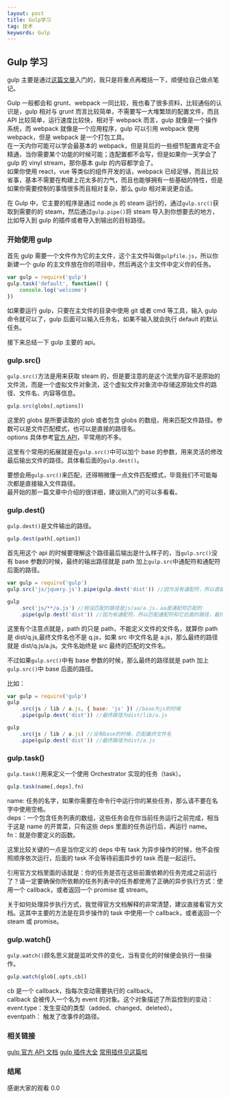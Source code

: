 ```yaml
---
layout: post
title: Gulp学习
tag: 技术
keywords: Gulp
---
```


## Gulp 学习

gulp 主要是通过[这篇文章](http://www.cnblogs.com/2050/p/4198792.html)入门的，我只是将重点再概括一下，顺便给自己做点笔记。

Gulp 一般都会和 grunt、webpack 一同比较，我也看了很多资料，比较通俗的认识是，gulp 相对与 grunt 而言比较简单，不需要写一大堆繁琐的配置文件，而且 API 比较简单，运行速度比较快，相对于 webpack 而言，gulp 就像是一个操作系统，而 webpack 就像是一个应用程序，gulp 可以引用 webpack 使用 webpack，但是 webpack 是一个打包工具。  
在一天内你可能可以学会最基本的 webpack，但是背后的一些细节配置肯定不会精通，当你需要某个功能的时候可能；连配置都不会写，但是如果你一天学会了 gulp 的 vinyl stream，那你基本 gulp 的内容都学会了。  
如果你使用 react，vue 等类似的组件开发的话，webpack 已经足够，而且比较省事，基本不需要在构建上花太多的力气，而且也能够拥有一些基础的特性，但是如果你需要控制的事情很多而且相对复杂，那么 gulp 相对来说更合适。

在 Gulp 中，它主要的程序是通过 node.js 的 steam 运行的，通过`gulp.src()`获取到需要的的 steam，然后通过`gulp.pipe()`将 steam 导入到你想要去的地方，比如导入到 gulp 的插件或者导入到输出的目标路径。

### 开始使用 gulp

首先 gulp 需要一个文件作为它的主文件，这个主文件叫做`gulpfile.js`，所以你新建一个 gulp 的主文件放在你的项目中，然后再这个主文件中定义你的任务。

```javascript
var gulp = require('gulp')
gulp.task('default', function() {
    console.log('welcome')
})
```

如果要运行 gulp，只要在主文件的目录中使用 git 或者 cmd 等工具，输入 gulp 命令就可以了，gulp 后面可以输入任务名，如果不输入就会执行 default 的默认任务。

接下来总结一下 gulp 主要的 api。

### gulp.src()

`gulp.src()`方法是用来获取 steam 的，但是要注意的是这个流里内容不是原始的文件流，而是一个虚拟文件对象流，这个虚拟文件对象流中存储这原始文件的路径、文件名、内容等信息。

```javascript
gulp.src(globs[,options])
```

这里的 globs 是所要读取的 glob 或者包含 globs 的数组，用来匹配文件路径。参数可以是文件匹配模式，也可以是直接的路径名。  
options 具体参考[官方 API](http://www.gulpjs.com.cn/docs/api/)，平常用的不多。

这里有个常用的拓展就是在`gulp.src()`中可以加个 base 的参数，用来灵活的修改最后输出文件的路径。具体看后面的`gulp.dest()`。

要想会用`gulp.src()`来匹配，还得稍微懂一点文件匹配模式，毕竟我们不可能每次都是直接输入文件路径。  
最开始的那一篇文章中介绍的很详细，建议刚入门的可以多看看。

### gulp.dest()

`gulp.dest()`是文件输出的路径。

```javascript
gulp.dest(path[,option])
```

首先用这个 api 的时候要理解这个路径最后输出是什么样子的，当`gulp.src()`没有 base 参数的时候，最终的输出路径就是 path 加上`gulp.src`中通配符和通配符后面的路径。

```javascript
var gulp = require('gulp')
gulp.src('js/jquery.js').pipe(gulp.dest('dist')) //因为没有通配符，所以直接匹配文件，最终生成的路径就是dist/jquery.js

gulp
    .src('js/**/a.js') //假设匹配的路径是js/aa/a.js，aa是通配符匹配的
    .pipe(gulp.dest('dist')) //因为有通配符，所以匹配通配符和它后面的路径，最终生成的路径dist/aa/a.js
```

这里有个注意点就是，path 的只是 path，不能定义文件的文件名，就算你 path 是 dist/q.js,最终文件名也不是 q.js，如果 src 中文件名是 a.js，那么最终的路径就是 dist/q.js/a.js。文件名始终是 src 最终的匹配的文件名。

不过如果`gulp.src()`中有 base 参数的时候，那么最终的路径就是 path 加上`gulp.src()`中 base 后面的路径。

比如：

```javascript
var gulp = require('gulp')
gulp
    .src(js / lib / a.js, { base: 'js' }) //base为js的时候
    .pipe(gulp.dest('dist')) //最终路径为dist/lib/a.js

gulp
    .src(js / lib / a.js) //没有base的时候，匹配最终文件名
    .pipe(gulp.dest('dist')) //最终路径为dist/a.js
```

### gulp.task()

`gulp.task()`用来定义一个使用 Orchestrator 实现的任务（task）。

```javascript
gulp.task(name[,deps],fn)
```

name: 任务的名字，如果你需要在命令行中运行你的某些任务，那么请不要在名字中使用空格。  
deps：一个包含任务列表的数组，这些任务会在你当前任务运行之前完成，相当于这是 name 的开胃菜，只有这些 deps 里面的任务运行后，再运行 name。  
fn：就是你要定义的函数。

这里比较关键的一点是当你定义的 deps 中有 task 为异步操作的时候，他不会按照顺序依次运行，后面的 task 不会等待前面异步的 task 而是一起运行。

引用官方文档里面的话就是：你的任务是否在这些前置依赖的任务完成之前运行了？请一定要确保你所依赖的任务列表中的任务都使用了正确的异步执行方式：使用一个 callback，或者返回一个 promise 或 stream。

关于如何处理异步执行方式，我觉得官方文档解释的非常清楚，建议直接看官方文档。这其中主要的方法是在异步操作的 task 中使用一个 callback，或者返回一个 steam 或 promise。

### gulp.watch()

`gulp.watch()`顾名思义就是监听文件的变化，当有变化的时候便会执行一些操作。

```javascript
gulp.watch(glob[,opts,cb])
```

cb 是一个 callback，指每次变动需要执行的 callback。  
callback 会被传入一个名为 event 的对象。这个对象描述了所监控到的变动：  
event.type：发生变动的类型（added、changed、deleted）。  
eventpath： 触发了改事件的路径。

### 相关链接

[gulp 官方 API 文档](https://github.com/gulpjs/gulp/blob/master/docs/API.md)
[gulp 插件大全](http://gulpjs.com/plugins)
[常用插件见这篇啦](http://www.cnblogs.com/2050/p/4198792.html)

### 结尾

感谢大家的观看 0.0
